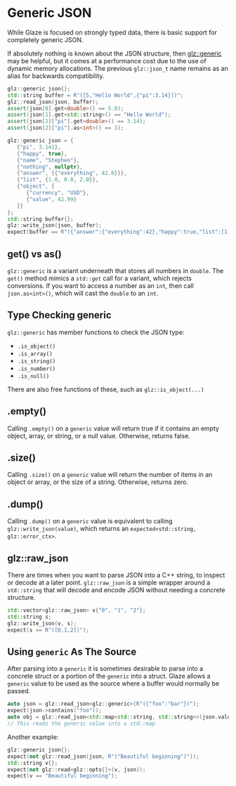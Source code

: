 # Generic JSON

While Glaze is focused on strongly typed data, there is basic support for completely generic JSON.

If absolutely nothing is known about the JSON structure, then [glz::generic](https://github.com/stephenberry/glaze/blob/main/include/glaze/json/json_t.hpp) may be helpful, but it comes at a performance cost due to the use of dynamic memory allocations. The previous `glz::json_t` name remains as an alias for backwards compatibility.

```c++
glz::generic json{};
std::string buffer = R"([5,"Hello World",{"pi":3.14}])";
glz::read_json(json, buffer);
assert(json[0].get<double>() == 5.0);
assert(json[1].get<std::string>() == "Hello World");
assert(json[2]["pi"].get<double>() == 3.14);
assert(json[2]["pi"].as<int>() == 3);
```

```c++
glz::generic json = {
   {"pi", 3.141},
   {"happy", true},
   {"name", "Stephen"},
   {"nothing", nullptr},
   {"answer", {{"everything", 42.0}}},
   {"list", {1.0, 0.0, 2.0}},
   {"object", {
      {"currency", "USD"},
      {"value", 42.99}
   }}
};
std::string buffer{};
glz::write_json(json, buffer);
expect(buffer == R"({"answer":{"everything":42},"happy":true,"list":[1,0,2],"name":"Stephen","object":{"currency":"USD","value":42.99},"pi":3.141})");
```

## get() vs as()

`glz::generic` is a variant underneath that stores all numbers in `double`. The `get()` method mimics a `std::get` call for a variant, which rejects conversions. If you want to access a number as an `int`, then call `json.as<int>()`, which will cast the `double` to an `int`.

## Type Checking generic

`glz::generic` has member functions to check the JSON type:

- `.is_object()`
- `.is_array()`
- `.is_string()`
- `.is_number()`
- `.is_null()`

There are also free functions of these, such as `glz::is_object(...)`

## .empty()

Calling `.empty()` on a `generic` value will return true if it contains an empty object, array, or string, or a null value. Otherwise, returns false.

## .size()

Calling `.size()` on a `generic` value will return the number of items in an object or array, or the size of a string. Otherwise, returns zero.

## .dump()

Calling `.dump()` on a `generic` value is equivalent to calling `glz::write_json(value)`, which returns an `expected<std::string, glz::error_ctx>`.

## glz::raw_json

There are times when you want to parse JSON into a C++ string, to inspect or decode at a later point. `glz::raw_json` is a simple wrapper around a `std::string` that will decode and encode JSON without needing a concrete structure.

```c++
std::vector<glz::raw_json> v{"0", "1", "2"};
std::string s;
glz::write_json(v, s);
expect(s == R"([0,1,2])");
```

## Using `generic` As The Source

After parsing into a `generic` it is sometimes desirable to parse into a concrete struct or a portion of the `generic` into a struct. Glaze allows a `generic` value to be used as the source where a buffer would normally be passed.

```c++
auto json = glz::read_json<glz::generic>(R"({"foo":"bar"})");
expect(json->contains("foo"));
auto obj = glz::read_json<std::map<std::string, std::string>>(json.value());
// This reads the generic value into a std::map
```

Another example:

```c++
glz::generic json{};
expect(not glz::read_json(json, R"("Beautiful beginning")"));
std::string v{};
expect(not glz::read<glz::opts{}>(v, json));
expect(v == "Beautiful beginning");
```
